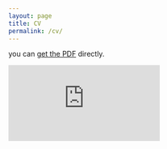 ```yaml
---
layout: page
title: CV
permalink: /cv/
---
```


you can [get the PDF]({{akamoske.github.io}}/images/Kamoske_CV_Working_20180807.pdf) directly.

<embed src="https://github.com/akamoske/akamoske.github.io/blob/master/images/Kamoske_CV_Working_20180807.pdf" type="application/pdf" />